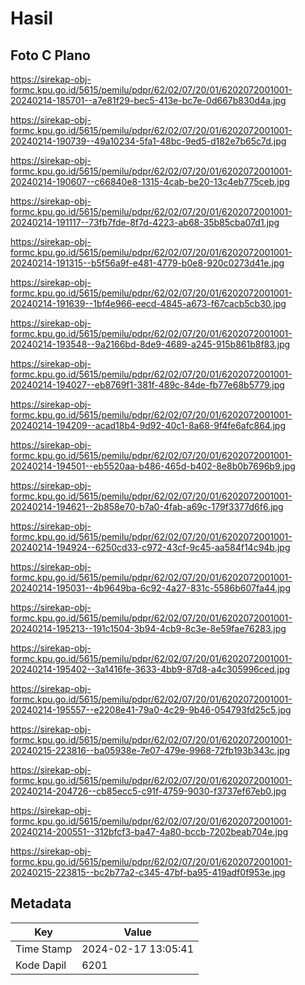 # Hasil

## Foto C Plano

https://sirekap-obj-formc.kpu.go.id/5615/pemilu/pdpr/62/02/07/20/01/6202072001001-20240214-185701--a7e81f29-bec5-413e-bc7e-0d667b830d4a.jpg

https://sirekap-obj-formc.kpu.go.id/5615/pemilu/pdpr/62/02/07/20/01/6202072001001-20240214-190739--49a10234-5fa1-48bc-9ed5-d182e7b65c7d.jpg

https://sirekap-obj-formc.kpu.go.id/5615/pemilu/pdpr/62/02/07/20/01/6202072001001-20240214-190607--c66840e8-1315-4cab-be20-13c4eb775ceb.jpg

https://sirekap-obj-formc.kpu.go.id/5615/pemilu/pdpr/62/02/07/20/01/6202072001001-20240214-191117--73fb7fde-8f7d-4223-ab68-35b85cba07d1.jpg

https://sirekap-obj-formc.kpu.go.id/5615/pemilu/pdpr/62/02/07/20/01/6202072001001-20240214-191315--b5f56a9f-e481-4779-b0e8-920c0273d41e.jpg

https://sirekap-obj-formc.kpu.go.id/5615/pemilu/pdpr/62/02/07/20/01/6202072001001-20240214-191639--1bf4e966-eecd-4845-a673-f67cacb5cb30.jpg

https://sirekap-obj-formc.kpu.go.id/5615/pemilu/pdpr/62/02/07/20/01/6202072001001-20240214-193548--9a2166bd-8de9-4689-a245-915b861b8f83.jpg

https://sirekap-obj-formc.kpu.go.id/5615/pemilu/pdpr/62/02/07/20/01/6202072001001-20240214-194027--eb8769f1-381f-489c-84de-fb77e68b5779.jpg

https://sirekap-obj-formc.kpu.go.id/5615/pemilu/pdpr/62/02/07/20/01/6202072001001-20240214-194209--acad18b4-9d92-40c1-8a68-9f4fe6afc864.jpg

https://sirekap-obj-formc.kpu.go.id/5615/pemilu/pdpr/62/02/07/20/01/6202072001001-20240214-194501--eb5520aa-b486-465d-b402-8e8b0b7696b9.jpg

https://sirekap-obj-formc.kpu.go.id/5615/pemilu/pdpr/62/02/07/20/01/6202072001001-20240214-194621--2b858e70-b7a0-4fab-a69c-179f3377d6f6.jpg

https://sirekap-obj-formc.kpu.go.id/5615/pemilu/pdpr/62/02/07/20/01/6202072001001-20240214-194924--6250cd33-c972-43cf-9c45-aa584f14c94b.jpg

https://sirekap-obj-formc.kpu.go.id/5615/pemilu/pdpr/62/02/07/20/01/6202072001001-20240214-195031--4b9649ba-6c92-4a27-831c-5586b607fa44.jpg

https://sirekap-obj-formc.kpu.go.id/5615/pemilu/pdpr/62/02/07/20/01/6202072001001-20240214-195213--191c1504-3b94-4cb9-8c3e-8e59fae76283.jpg

https://sirekap-obj-formc.kpu.go.id/5615/pemilu/pdpr/62/02/07/20/01/6202072001001-20240214-195402--3a1416fe-3633-4bb9-87d8-a4c305996ced.jpg

https://sirekap-obj-formc.kpu.go.id/5615/pemilu/pdpr/62/02/07/20/01/6202072001001-20240214-195557--e2208e41-79a0-4c29-9b46-054793fd25c5.jpg

https://sirekap-obj-formc.kpu.go.id/5615/pemilu/pdpr/62/02/07/20/01/6202072001001-20240215-223816--ba05938e-7e07-479e-9968-72fb193b343c.jpg

https://sirekap-obj-formc.kpu.go.id/5615/pemilu/pdpr/62/02/07/20/01/6202072001001-20240214-204726--cb85ecc5-c91f-4759-9030-f3737ef67eb0.jpg

https://sirekap-obj-formc.kpu.go.id/5615/pemilu/pdpr/62/02/07/20/01/6202072001001-20240214-200551--312bfcf3-ba47-4a80-bccb-7202beab704e.jpg

https://sirekap-obj-formc.kpu.go.id/5615/pemilu/pdpr/62/02/07/20/01/6202072001001-20240215-223815--bc2b77a2-c345-47bf-ba95-419adf0f953e.jpg


## Metadata

| Key        | Value               |
| ---------- | ------------------- |
| Time Stamp | 2024-02-17 13:05:41 |
| Kode Dapil | 6201                |




